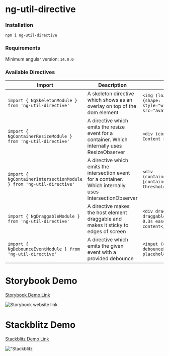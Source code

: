 # ng-util-directive

### Installation

`npm i ng-util-directive`

### Requirements

Minimum angular version: `14.0.0`

### Available Directives

| Import                                                              | Description                                                                                                | Usage                                                                                                                                                                                               |
| ------------------------------------------------------------------- | ---------------------------------------------------------------------------------------------------------- | --------------------------------------------------------------------------------------------------------------------------------------------------------------------------------------------------- |
| `import { NgSkeletonModule } from 'ng-util-directive'`              | A skeleton directive which shows as an overlay on top of the dom element                                   | `<img (load)="loading = false" *skeletonLoader="loading; data: {shape: 'circle', size: '100px' }; hideOnLoading: true" style="width: 100px; height: 100px; border-radius: 50%;" src="avatar.svg"/>` |
| `import { NgContainerResizeModule } from 'ng-util-directive'`       | A directive which emits the resize event for a container. Which internally uses ResizeObserver             | `<div (containerResize)="handleContainerResize($event)">Some Content </div>`                                                                                                                        |
| `import { NgContainerIntersectionModule } from 'ng-util-directive'` | A directive which emits the intersection event for a container. Which internally uses IntersectionObserver | `<div (containerIntersection)="handleContainerIntersection($event)" [containerIntersectionOptions]="{rootMargin: '-200px', threshold: 1, root: rootElement}">Some Content </div>`                   |
| `import { NgDraggableModule } from 'ng-util-directive'`             | A directive makes the host element draggable and makes it sticky to edges of screen                        | `<div draggable [draggableSticky]="true" draggableStickyMargins="1rem" draggableStickyTransition="left 0.3s ease" draggableTeleportTo="modal-container">Any content</div>`                          |
| `import { NgDebounceEventModule } from 'ng-util-directive'`         | A directive which emits the given event with a provided debounce                                           | `<input (debounceEvent)="handleEvent($event)" debounceEventName="input" [debounceEventTimer]="500" placeholder="Type something"/>`                                                                  |

# Storybook Demo

[Storybook Demo Link](https://ng-util-directive.vercel.app/ "Storybook Link")

<p>
 <img src="https://api.qrserver.com/v1/create-qr-code/?size=150x150&data=https://ng-util-directive.vercel.vercel.app/" alt="Storybook website link"/> 
</p>

# Stackblitz Demo

[Stackblitz Demo Link](https://stackblitz.com/edit/angular-fzwtn5?file=src/main.ts "Stackblitz Link")

<p>
 <img src="https://api.qrserver.com/v1/create-qr-code/?size=150x150&data=https://stackblitz.com/edit/angular-fzwtn5?file=src/main.ts" alt=“Stackblitz website link"/> 
</p>
